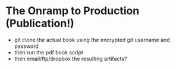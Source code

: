 # The Onramp to Production (Publication!)

* git clone the actual book using the encrypted git username and password 
* then run the pdf book script 
* then email/ftp/dropbox the resulting artifacts? 
